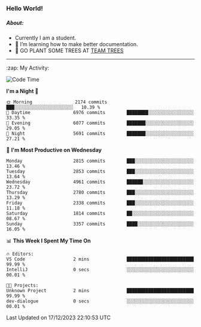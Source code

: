 ### Hello World!

##### About:
- Currently I am a student.
- 🌱 I’m learning how to make better documentation.
- 🌱 GO PLANT SOME TREES AT [TEAM TREES](https://teamtrees.org/)

---
  <summary>:zap: My Activity:</summary>
  
<!--START_SECTION:waka-->
![Code Time](http://img.shields.io/badge/Code%20Time-1%2C267%20hrs%2050%20mins-blue)

**I'm a Night 🦉** 

```text
🌞 Morning                2174 commits        ███░░░░░░░░░░░░░░░░░░░░░░   10.39 % 
🌆 Daytime                6976 commits        ████████░░░░░░░░░░░░░░░░░   33.35 % 
🌃 Evening                6077 commits        ███████░░░░░░░░░░░░░░░░░░   29.05 % 
🌙 Night                  5691 commits        ███████░░░░░░░░░░░░░░░░░░   27.21 % 
```
📅 **I'm Most Productive on Wednesday** 

```text
Monday                   2815 commits        ███░░░░░░░░░░░░░░░░░░░░░░   13.46 % 
Tuesday                  2853 commits        ███░░░░░░░░░░░░░░░░░░░░░░   13.64 % 
Wednesday                4961 commits        ██████░░░░░░░░░░░░░░░░░░░   23.72 % 
Thursday                 2780 commits        ███░░░░░░░░░░░░░░░░░░░░░░   13.29 % 
Friday                   2338 commits        ███░░░░░░░░░░░░░░░░░░░░░░   11.18 % 
Saturday                 1814 commits        ██░░░░░░░░░░░░░░░░░░░░░░░   08.67 % 
Sunday                   3357 commits        ████░░░░░░░░░░░░░░░░░░░░░   16.05 % 
```


📊 **This Week I Spent My Time On** 

```text
🔥 Editors: 
VS Code                  2 mins              █████████████████████████   99.99 % 
IntelliJ                 0 secs              ░░░░░░░░░░░░░░░░░░░░░░░░░   00.01 % 

🐱‍💻 Projects: 
Unknown Project          2 mins              █████████████████████████   99.99 % 
dev-dialogue             0 secs              ░░░░░░░░░░░░░░░░░░░░░░░░░   00.01 % 
```


 Last Updated on 17/12/2023 22:10:53 UTC
<!--END_SECTION:waka-->
